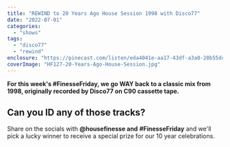 ```yaml
---
title: "REWIND to 20 Years Ago House Session 1998 with Disco77"
date: "2022-07-01"
categories: 
  - "shows"
tags: 
  - "disco77"
  - "rewind"
enclosure: "https://pinecast.com/listen/eda4041e-aa17-43df-a3a0-28b55dcf3cd8.mp3 230473462 audio/mpeg "
coverImage: "HF127-20-Years-Ago-House-Session.jpg"
---
```


****For this week's #FinesseFriday, we go WAY back to a classic mix from 1998, originally recorded by Disco77 on C90 cassette tape.****

## Can you ID any of those tracks?

Share on the socials with **@housefinesse and** **#FinesseFriday** and we'll pick a lucky winner to receive a special prize for our 10 year celebrations.
